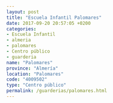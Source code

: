 ```yaml
---
layout: post
title: "Escuela Infantil Palomares"
date: 2017-09-20 20:57:05 +0200
categories:
- Escuela Infantil
- almeria
- palomares
- Centro público
- guarderia
name: "Palomares"
province: "Almería"
location: "Palomares"
code: "4009502"
type: "Centro público"
permalink: /guarderias/palomares.html
---
```

